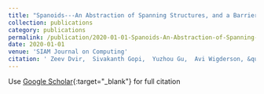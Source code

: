 ```yaml
---
title: "Spanoids---An Abstraction of Spanning Structures, and a Barrier for LCCs"
collection: publications
category: publications
permalink: /publication/2020-01-01-Spanoids-An-Abstraction-of-Spanning-Structures-and-a-Barrier-for-LCCs
date: 2020-01-01
venue: 'SIAM Journal on Computing'
citation: ' Zeev Dvir,  Sivakanth Gopi,  Yuzhou Gu,  Avi Wigderson, &quot;Spanoids---An Abstraction of Spanning Structures, and a Barrier for LCCs.&quot; SIAM Journal on Computing, 2020.'
---
```

Use [Google Scholar](https://scholar.google.com/scholar?q=Spanoids+++An+Abstraction+of+Spanning+Structures,+and+a+Barrier+for+LCCs){:target="_blank"} for full citation
